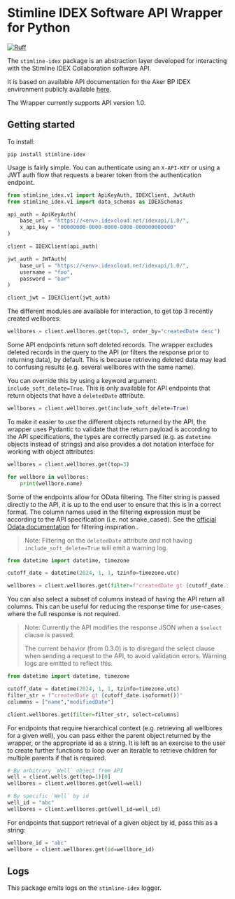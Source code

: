 # Stimline IDEX Software API Wrapper for Python

[![Ruff](https://img.shields.io/endpoint?url=https://raw.githubusercontent.com/astral-sh/ruff/main/assets/badge/v2.json)](https://github.com/astral-sh/ruff)

The `stimline-idex` package is an abstraction layer developed for interacting with the Stimline IDEX Collaboration software API.

It is based on available API documentation for the Aker BP IDEX environment publicly available [here](https://akerbp.idexcloud.net/idexapi/swagger/index.html).

The Wrapper currently supports API version 1.0.

## Getting started

To install:

```
pip install stimline-idex
```

Usage is fairly simple. You can authenticate using an `X-API-KEY` or using a JWT auth flow that requests a bearer token from the authentication endpoint.

```python
from stimline_idex.v1 import ApiKeyAuth, IDEXClient, JwtAuth
from stimline_idex.v1 import data_schemas as IDEXSchemas

api_auth = ApiKeyAuth(
    base_url = "https://<env>.idexcloud.net/idexapi/1.0/",
    x_api_key = "00000000-0000-0000-0000-000000000000"
)

client = IDEXClient(api_auth)

jwt_auth = JWTAuth(
    base_url = "https://<env>.idexcloud.net/idexapi/1.0/",
    username = "foo",
    password = "bar"
)

client_jwt = IDEXClient(jwt_auth)
```
 
The different modules are available for interaction, to get top 3 recently created wellbores:

```python
wellbores = client.wellbores.get(top=3, order_by="createdDate desc")
```

Some API endpoints return soft deleted records. The wrapper excludes deleted records in the query to the API (or filters the response prior to returning data), by default. This is because retrieving deleted data may lead to confusing results (e.g. several wellbores with the same name). 

You can override this by using a keyword argument: `include_soft_delete=True`. This is only available for API endpoints that return objects that have a `deletedDate` attribute. 

```python
wellbores = client.wellbores.get(include_soft_delete=True)
```

To make it easier to use the different objects returned by the API, the wrapper uses Pydantic to validate that the return payload is according to the API specifications, the types are correctly parsed (e.g. as `datetime` objects instead of strings) and also provides a dot notation interface for working with object attributes:

```python
wellbores = client.wellbores.get(top=3)

for wellbore in wellbores:
    print(wellbore.name)
```

Some of the endpoints allow for OData filtering. The filter string is passed directly to the API, it is up to the end user to ensure that this is in a correct format. The column names used in the filtering expression must be according to the API specification (i.e. not snake_cased). See the [official Odata documentation](https://docs.oasis-open.org/odata/odata/v4.0/errata03/os/complete/part2-url-conventions/odata-v4.0-errata03-os-part2-url-conventions-complete.html#_Toc453752357) for filtering inspiration..

> Note: Filtering on the `deletedDate` attribute *and* not having `include_soft_delete=True` will emit a warning log.

```python
from datetime import datetime, timezone

cutoff_date = datetime(2024, 1, 1, tzinfo=timezone.utc)

wellbores = client.wellbores.get(filter=f"createdDate gt {cutoff_date.isoformat()}")
```

You can also select a subset of columns instead of having the API return all columns. This can be useful for reducing the response time for use-cases where the full response is not required.

> Note: Currently the API modifies the response JSON when a `$select` clause is passed. 
> 
>The current behavior (from 0.3.0) is to disregard the select clause when sending a request to the API, to avoid validation errors. Warning logs are emitted to reflect this.

```python
from datetime import datetime, timezone

cutoff_date = datetime(2024, 1, 1, tzinfo=timezone.utc)
filter_str = f"createdDate gt {cutoff_date.isoformat()}"
colummns = ["name","modifiedDate"]

client.wellbores.get(filter=filter_str, select=columns)
```

For endpoints that require hierarchical context (e.g. retrieving all wellbores for a given well), you can pass either the parent object returned by the wrapper, or the appropriate id as a string. It is left as an exercise to the user to create further functions to loop over an iterable to retrieve children for multiple parents if that is required. 

```python
# By arbitrary `Well` object from API
well = client.wells.get(top=1)[0]
wellbores = client.wellbores.get(well=well)
```

```python
# By specific `Well` by id
well_id = "abc"
wellbores = client.wellbores.get(well_id=well_id)
```

For endpoints that support retrieval of a given object by id, pass this as a string:

```python
wellbore_id = "abc"
wellbore = client.wellbores.get(id=wellbore_id)
```

## Logs

This package emits logs on the `stimline-idex` logger.
